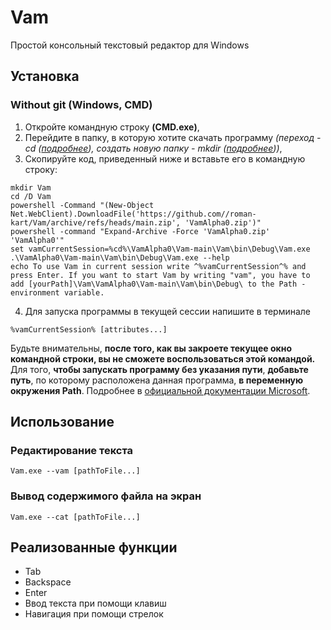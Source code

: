 # Vam
Простой консольный текстовый редактор для Windows
## Установка
### Without git (Windows, CMD)
1. Откройте командную строку **(CMD.exe)**,
2. Перейдите в папку, в которую хотите скачать программу *(переход - cd ([подробнее](https://docs.microsoft.com/ru-ru/windows-server/administration/windows-commands/cd)), создать новую папку - mkdir ([подробнее](https://docs.microsoft.com/ru-ru/windows-server/administration/windows-commands/mkdir)))*,
3. Скопируйте код, приведенный ниже и вставьте его в командную строку:
```
mkdir Vam
cd /D Vam  
powershell -Command "(New-Object Net.WebClient).DownloadFile('https://github.com//roman-kart/Vam/archive/refs/heads/main.zip', 'VamAlpha0.zip')" 
powershell -command "Expand-Archive -Force 'VamAlpha0.zip' 'VamAlpha0'"
set vamCurrentSession=%cd%\VamAlpha0\Vam-main\Vam\bin\Debug\Vam.exe  
.\VamAlpha0\Vam-main\Vam\bin\Debug\Vam.exe --help 
echo To use Vam in current session write ^%vamCurrentSession^% and press Enter. If you want to start Vam by writing "vam", you have to add [yourPath]\Vam\VamAlpha0\Vam-main\Vam\bin\Debug\ to the Path - environment variable.
```
4. Для запуска программы в текущей сессии напишите в терминале
```
%vamCurrentSession% [attributes...]
```
Будьте внимательны, **после того, как вы закроете текущее окно командной строки, вы не сможете воспользоваться этой командой.**</br>
Для того, **чтобы запускать программу без указания пути**, 
**добавьте путь**, по которому расположена данная программа, **в переменную окружения Path**.
Подробнее в [официальной документации Microsoft](https://docs.microsoft.com/ru-ru/previous-versions/office/developer/sharepoint-2010/ee537574(v=office.14)).
## Использование
### Редактирование текста
```
Vam.exe --vam [pathToFile...]
```
### Вывод содержимого файла на экран
```
Vam.exe --cat [pathToFile...]
```
## Реализованные функции
- Tab
- Backspace 
- Enter
- Ввод текста при помощи клавиш
- Навигация при помощи стрелок

